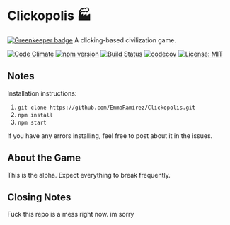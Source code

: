 # Clickopolis :factory:

[![Greenkeeper badge](https://badges.greenkeeper.io/EmmaRamirez/Clickopolis.svg)](https://greenkeeper.io/)
A clicking-based civilization game.

[![Code Climate](https://codeclimate.com/github/EmmaRamirez/Clickopolis/badges/gpa.svg)](https://codeclimate.com/github/EmmaRamirez/Clickopolis)
[![npm version](https://badge.fury.io/js/clickopolis.svg)](https://badge.fury.io/js/clickopolis)
[![Build Status](https://travis-ci.org/EmmaRamirez/Clickopolis.svg?branch=master)](https://travis-ci.org/EmmaRamirez/Clickopolis)
[![codecov](https://codecov.io/gh/EmmaRamirez/Clickopolis/branch/master/graph/badge.svg)](https://codecov.io/gh/EmmaRamirez/Clickopolis)
[![License: MIT](https://img.shields.io/badge/License-MIT-yellow.svg)](https://opensource.org/licenses/MIT)


## Notes

Installation instructions:

1. `git clone https://github.com/EmmaRamirez/Clickopolis.git`
2. `npm install`
3. `npm start`

If you have any errors installing, feel free to post about it in the issues.

## About the Game

This is the alpha. Expect everything to break frequently.

## Closing Notes
Fuck this repo is a mess right now. im sorry
